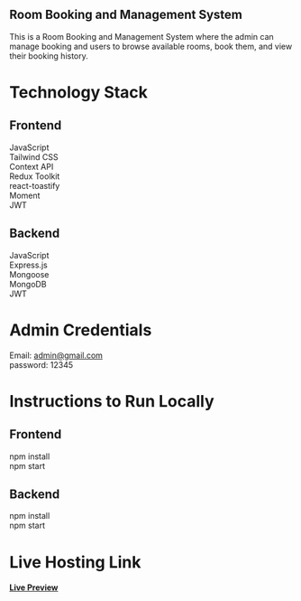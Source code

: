 
## Room Booking and Management System 
This is a Room Booking and Management System where the admin can manage booking and users to browse available rooms, book them, and view their booking history.
# Technology Stack
## Frontend 
JavaScript<br>
Tailwind CSS<br>
Context API<br>
Redux Toolkit <br>
react-toastify<br>
Moment<br>
JWT
## Backend
JavaScript<br>
Express.js<br>
Mongoose <br>
MongoDB<br>
JWT
# Admin Credentials
Email: admin@gmail.com <br>
password: 12345
# Instructions to Run Locally
## Frontend
npm install<br>
npm start
## Backend
npm install<br>
npm start

# Live Hosting Link
#### [Live Preview](https://room-book-front.vercel.app/)
